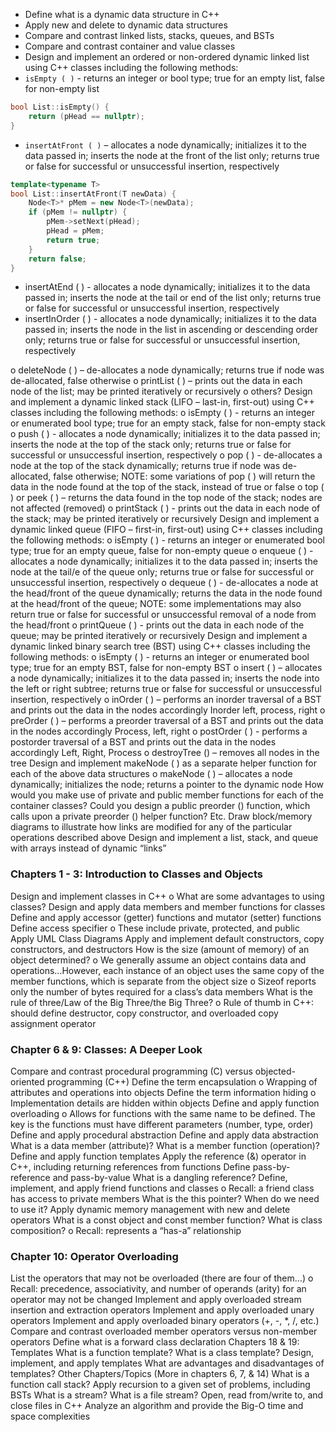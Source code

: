 - Define what is a dynamic data structure in C++
- Apply new and delete to dynamic data structures
- Compare and contrast linked lists, stacks, queues, and BSTs
- Compare and contrast container and value classes
- Design and implement an ordered or non-ordered dynamic linked list using C++ classes including the following methods:
- `isEmpty ( )` - returns an integer or bool type; true for an empty list, false for non-empty list
```cpp
bool List::isEmpty() {
	return (pHead == nullptr);
}
```
- `insertAtFront ( )` – allocates a node dynamically; initializes it to the data passed in; inserts the node at the front of the list only; returns true or false for successful or unsuccessful insertion, respectively
```cpp
template<typename T>
bool List::insertAtFront(T newData) {
	Node<T>* pMem = new Node<T>(newData);
	if (pMem != nullptr) {
		pMem->setNext(pHead);
		pHead = pMem;
		return true;
	}
	return false;
}
``` 
- insertAtEnd ( ) - allocates a node dynamically; initializes it to the data passed in; inserts the node at the tail or end of the list only; returns true or false for successful or unsuccessful insertion, respectively
- insertInOrder ( ) - allocates a node dynamically; initializes it to the data passed in; inserts the node in the list in ascending or descending order
only; returns true or false for successful or unsuccessful insertion,
respectively

o deleteNode ( ) – de-allocates a node dynamically; returns true if node
was de-allocated, false otherwise
o printList ( ) – prints out the data in each node of the list; may be printed
iteratively or recursively
o others?
Design and implement a dynamic linked stack (LIFO – last-in, first-out) using
C++ classes including the following methods:
o isEmpty ( ) - returns an integer or enumerated bool type; true for an
empty stack, false for non-empty stack
o push ( ) - allocates a node dynamically; initializes it to the data passed
in; inserts the node at the top of the stack only; returns true or false for
successful or unsuccessful insertion, respectively
o pop ( ) - de-allocates a node at the top of the stack dynamically; returns
true if node was de-allocated, false otherwise; NOTE: some variations of
pop ( ) will return the data in the node found at the top of the stack,
instead of true or false
o top ( ) or peek ( ) – returns the data found in the top node of the stack;
nodes are not affected (removed)
o printStack ( ) - prints out the data in each node of the stack; may be
printed iteratively or recursively
Design and implement a dynamic linked queue (FIFO – first-in, first-out) using
C++ classes including the following methods:
o isEmpty ( ) - returns an integer or enumerated bool type; true for an
empty queue, false for non-empty queue
o enqueue ( ) - allocates a node dynamically; initializes it to the data
passed in; inserts the node at the tail/e of the queue only; returns true
or false for successful or unsuccessful insertion, respectively
o dequeue ( ) - de-allocates a node at the head/front of the queue
dynamically; returns the data in the node found at the head/front of the
queue; NOTE: some implementations may also return true or false for
successful or unsuccessful removal of a node from the head/front
o printQueue ( ) - prints out the data in each node of the queue; may be
printed iteratively or recursively
Design and implement a dynamic linked binary search tree (BST) using C++
classes including the following methods:
o isEmpty ( ) - returns an integer or enumerated bool type; true for an
empty BST, false for non-empty BST
o insert ( ) – allocates a node dynamically; initializes it to the data passed
in; inserts the node into the left or right subtree; returns true or false
for successful or unsuccessful insertion, respectively
o inOrder ( ) – performs an inorder traversal of a BST and prints out the
data in the nodes accordingly
Inorder left, process, right
o preOrder ( ) – performs a preorder traversal of a BST and prints out the
data in the nodes accordingly
Process, left, right
o postOrder ( ) - performs a postorder traversal of a BST and prints out the
data in the nodes accordingly
Left, Right, Process
o destroyTree () – removes all nodes in the tree
Design and implement makeNode ( ) as a separate helper function for each of
the above data structures
o makeNode ( ) – allocates a node dynamically; initializes the node;
returns a pointer to the dynamic node
How would you make use of private and public member functions for each of
the container classes? Could you design a public preorder () function, which
calls upon a private preorder () helper function? Etc.
Draw block/memory diagrams to illustrate how links are modified for any of the
particular operations described above
Design and implement a list, stack, and queue with arrays instead of dynamic
“links”
### Chapters 1 - 3: Introduction to Classes and Objects
Design and implement classes in C++
o What are some advantages to using classes?
Design and apply data members and member functions for classes
Define and apply accessor (getter) functions and mutator (setter) functions
Define access specifier
o These include private, protected, and public
Apply UML Class Diagrams
Apply and implement default constructors, copy constructors, and destructors
How is the size (amount of memory) of an object determined?
o We generally assume an object contains data and
operations…However, each instance of an object uses the same copy
of the member functions, which is separate from the object size
o Sizeof reports only the number of bytes required for a class’s data
members
What is the rule of three/Law of the Big Three/the Big Three?
o Rule of thumb in C++: should define destructor, copy constructor, and
overloaded copy assignment operator
### Chapter 6 & 9: Classes: A Deeper Look
Compare and contrast procedural programming (C) versus objected-oriented
programming (C++)
Define the term encapsulation
o Wrapping of attributes and operations into objects
Define the term information hiding
o Implementation details are hidden within objects
Define and apply function overloading
o Allows for functions with the same name to be defined. The key is the
functions must have different parameters (number, type, order)
Define and apply procedural abstraction
Define and apply data abstraction
What is a data member (attribute)? What is a member function (operation)?
Define and apply function templates
Apply the reference (&) operator in C++, including returning references from
functions
Define pass-by-reference and pass-by-value
What is a dangling reference?
Define, implement, and apply friend functions and classes
o Recall: a friend class has access to private members
What is the this pointer? When do we need to use it?
Apply dynamic memory management with new and delete operators
What is a const object and const member function?
What is class composition?
o Recall: represents a “has-a” relationship
### Chapter 10: Operator Overloading
List the operators that may not be overloaded (there are four of them…)
o Recall: precedence, associativity, and number of operands (arity) for an
operator may not be changed
Implement and apply overloaded stream insertion and extraction operators
Implement and apply overloaded unary operators
Implement and apply overloaded binary operators (+, -, *, /, etc.)
Compare and contrast overloaded member operators versus non-member
operators
Define what is a forward class declaration
Chapters 18 & 19: Templates
What is a function template?
What is a class template?
Design, implement, and apply templates
What are advantages and disadvantages of templates?
Other Chapters/Topics (More in chapters 6, 7, & 14)
What is a function call stack?
Apply recursion to a given set of problems, including BSTs
What is a stream? What is a file stream?
Open, read from/write to, and close files in C++
Analyze an algorithm and provide the Big-O time and space complexities